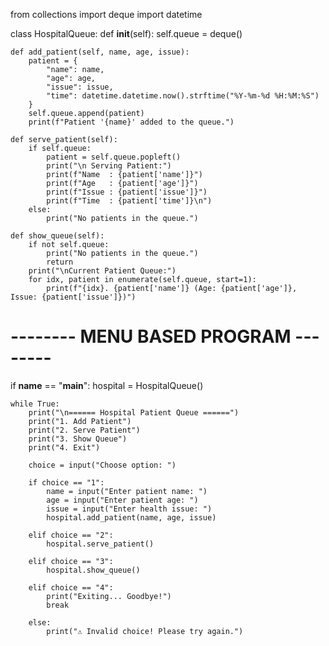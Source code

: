 from collections import deque
import datetime

class HospitalQueue:
    def __init__(self):
        self.queue = deque()

    def add_patient(self, name, age, issue):
        patient = {
            "name": name,
            "age": age,
            "issue": issue,
            "time": datetime.datetime.now().strftime("%Y-%m-%d %H:%M:%S")
        }
        self.queue.append(patient)
        print(f"Patient '{name}' added to the queue.")

    def serve_patient(self):
        if self.queue:
            patient = self.queue.popleft()
            print("\n Serving Patient:")
            print(f"Name  : {patient['name']}")
            print(f"Age   : {patient['age']}")
            print(f"Issue : {patient['issue']}")
            print(f"Time  : {patient['time']}\n")
        else:
            print("No patients in the queue.")

    def show_queue(self):
        if not self.queue:
            print("No patients in the queue.")
            return
        print("\nCurrent Patient Queue:")
        for idx, patient in enumerate(self.queue, start=1):
            print(f"{idx}. {patient['name']} (Age: {patient['age']}, Issue: {patient['issue']})")

# -------- MENU BASED PROGRAM --------
if __name__ == "__main__":
    hospital = HospitalQueue()

    while True:
        print("\n====== Hospital Patient Queue ======")
        print("1. Add Patient")
        print("2. Serve Patient")
        print("3. Show Queue")
        print("4. Exit")

        choice = input("Choose option: ")

        if choice == "1":
            name = input("Enter patient name: ")
            age = input("Enter patient age: ")
            issue = input("Enter health issue: ")
            hospital.add_patient(name, age, issue)

        elif choice == "2":
            hospital.serve_patient()

        elif choice == "3":
            hospital.show_queue()

        elif choice == "4":
            print("Exiting... Goodbye!")
            break

        else:
            print("⚠️ Invalid choice! Please try again.")
